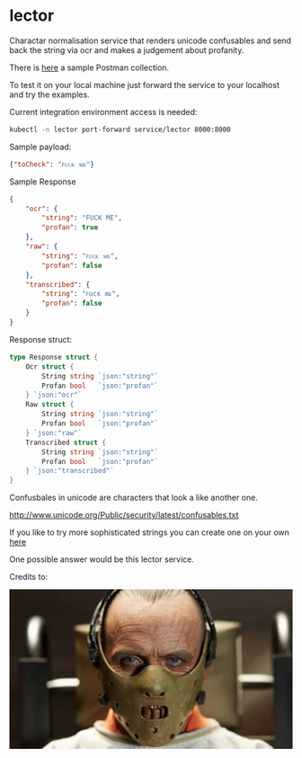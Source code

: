 # lector
Charactar normalisation service that renders unicode confusables and send back the string via ocr and makes a judgement about profanity.

There is [here](Lector.postman_collection.json) a sample Postman collection.

To test it on your local machine just forward the service to your localhost and try the examples.

Current integration environment access is needed:

```bash
kubectl -n lector port-forward service/lector 8000:8000
```

Sample payload:

```json
{"toCheck": "ꜰᴜᴄᴋ ᴍᴇ"}
```

Sample Response

```json
{
    "ocr": {
        "string": "FUCK ME",
        "profan": true
    },
    "raw": {
        "string": "ꜰᴜᴄᴋ ᴍᴇ",
        "profan": false
    },
    "transcribed": {
        "string": "ꜰucĸ ʍᴇ",
        "profan": false
    }
}
```



Response struct:

```go
type Response struct {
	Ocr struct {
		String string `json:"string"`
		Profan bool   `json:"profan"`
	} `json:"ocr"`
	Raw struct {
		String string `json:"string"`
		Profan bool   `json:"profan"`
	} `json:"raw"`
	Transcribed struct {
		String string `json:"string"`
		Profan bool   `json:"profan"`
	} `json:"transcribed"`
}
```



Confusbales in unicode are characters that look a like another one.

http://www.unicode.org/Public/security/latest/confusables.txt

If you like to try more sophisticated strings you can create one on your own [here](https://www.irongeek.com/homoglyph-attack-generator.php)

One possible answer would be this lector service.



Credits to:



![](img/maxresdefault.jpg)
